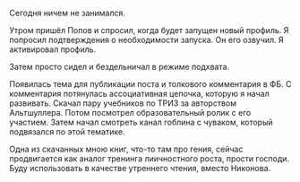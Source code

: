 Сегодня ничем не занимался.

Утром пришёл Попов и спросил, когда будет запущен новый профиль. Я попросил подтверждения о необходимости запуска. Он его озвучил. Я активировал профиль.

Затем просто сидел и бездельничал в режиме подхвата.

Появилась тема для публикации поста и толкового комментария в ФБ. С комментария потянулась ассоциативная цепочка, которую я начал развивать.
Скачал пару учебников по ТРИЗ за авторством Альтшуллера. Потом посмотрел образовательный ролик с его участием. Затем начал смотреть канал гоблина с чуваком, который подвязался по этой тематике.

Одна из скачанных мною книг, что-то там про гения, сейчас продвигается как аналог тренинга лиичностного роста, прости господи. Буду использовать в качестве утреннего чтения, вместо Никонова.